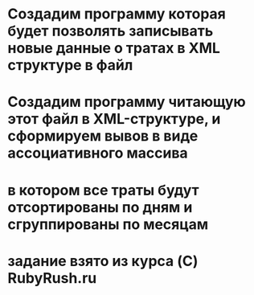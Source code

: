 # Создадим программу которая будет позволять записывать новые данные о тратах в XML структуре в файл
# Создадим программу читающую этот файл в XML-структуре, и сформируем вывов в виде ассоциативного массива 
# в котором все траты будут отсортированы по дням и сгруппированы по месяцам
# задание взято из курса (C) RubyRush.ru
